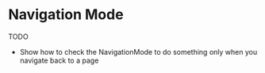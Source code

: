 # Navigation Mode

TODO

- Show how to check the NavigationMode to do something only when you navigate back to a page